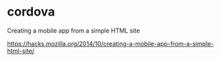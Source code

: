 # cordova

Creating a mobile app from a simple HTML site


https://hacks.mozilla.org/2014/10/creating-a-mobile-app-from-a-simple-html-site/


